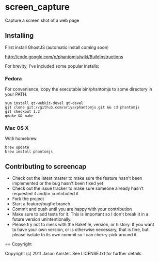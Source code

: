 # screen_capture

Capture a screen shot of a web page

## Installing

First install GhostJS (automatic install coming soon)

http://code.google.com/p/phantomjs/wiki/BuildInstructions

For brevity, I've included some popular installs:

### Fedora
For convenience, copy the executable bin/phantomjs to some directory in your PATH.

	yum install qt-webkit-devel qt-devel
	git clone git://github.com/ariya/phantomjs.git && cd phantomjs
	git checkout 1.2
	qmake && make

### Mac OS X
With homebrew	


	brew update
	brew install phantomjs
	

## Contributing to screencap
 
* Check out the latest master to make sure the feature hasn't been implemented or the bug hasn't been fixed yet
* Check out the issue tracker to make sure someone already hasn't requested it and/or contributed it
* Fork the project
* Start a feature/bugfix branch
* Commit and push until you are happy with your contribution
* Make sure to add tests for it. This is important so I don't break it in a future version unintentionally.
* Please try not to mess with the Rakefile, version, or history. If you want to have your own version, or is otherwise necessary, that is fine, but please isolate to its own commit so I can cherry-pick around it.

== Copyright

Copyright (c) 2011 Jason Amster. See LICENSE.txt for
further details.


